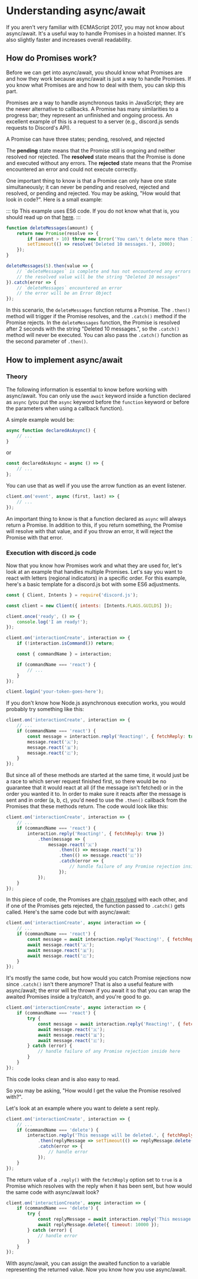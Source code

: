 # Understanding async/await

If you aren't very familiar with ECMAScript 2017, you may not know about async/await. It's a useful way to handle Promises in a hoisted manner. It's also slightly faster and increases overall readability.

## How do Promises work?

Before we can get into async/await, you should know what Promises are and how they work because async/await is just a way to handle Promises. If you know what Promises are and how to deal with them, you can skip this part. 

Promises are a way to handle asynchronous tasks in JavaScript; they are the newer alternative to callbacks. A Promise has many similarities to a progress bar; they represent an unfinished and ongoing process. An excellent example of this is a request to a server (e.g., discord.js sends requests to Discord's API).

A Promise can have three states; pending, resolved, and rejected

The **pending** state means that the Promise still is ongoing and neither resolved nor rejected.
The **resolved** state means that the Promise is done and executed without any errors.
The **rejected** state means that the Promise encountered an error and could not execute correctly.

One important thing to know is that a Promise can only have one state simultaneously; it can never be pending and resolved, rejected and resolved, or pending and rejected. You may be asking, "How would that look in code?". Here is a small example:

::: tip
This example uses ES6 code. If you do not know what that is, you should read up on that [here](/additional-info/es6-syntax.md).
:::

```js
function deleteMessages(amount) {
	return new Promise(resolve => {
		if (amount > 10) throw new Error('You can\'t delete more than 10 Messages at a time.');
		setTimeout(() => resolve('Deleted 10 messages.'), 2000);
	});
}

deleteMessages(5).then(value => {
	// `deleteMessages` is complete and has not encountered any errors
	// the resolved value will be the string "Deleted 10 messages"
}).catch(error => {
	// `deleteMessages` encountered an error
	// the error will be an Error Object
});
```

In this scenario, the `deleteMessages` function returns a Promise. The `.then()` method will trigger if the Promise resolves, and the `.catch()` method if the Promise rejects. In the `deleteMessages` function, the Promise is resolved after 2 seconds with the string "Deleted 10 messages.", so the `.catch()` method will never be executed. You can also pass the `.catch()` function as the second parameter of `.then()`.

## How to implement async/await

### Theory

The following information is essential to know before working with async/await. You can only use the `await` keyword inside a function declared as `async` (you put the `async` keyword before the `function` keyword or before the parameters when using a callback function). 

A simple example would be:

```js
async function declaredAsAsync() {
	// ...
}
```

or

```js 
const declaredAsAsync = async () => {
	// ...
};
```

You can use that as well if you use the arrow function as an event listener.

```js
client.on('event', async (first, last) => {
	// ...
});
```

An important thing to know is that a function declared as `async` will always return a Promise. In addition to this, if you return something, the Promise will resolve with that value, and if you throw an error, it will reject the Promise with that error.

### Execution with discord.js code

Now that you know how Promises work and what they are used for, let's look at an example that handles multiple Promises. Let's say you want to react with letters (regional indicators) in a specific order. For this example, here's a basic template for a discord.js bot with some ES6 adjustments.

```js
const { Client, Intents } = require('discord.js');

const client = new Client({ intents: [Intents.FLAGS.GUILDS] });

client.once('ready', () => {
	console.log('I am ready!');
});

client.on('interactionCreate', interaction => {
	if (!interaction.isCommand()) return;

	const { commandName } = interaction;

	if (commandName === 'react') {
		// ...
	}
});

client.login('your-token-goes-here');
```

If you don't know how Node.js asynchronous execution works, you would probably try something like this:

```js {4-7}
client.on('interactionCreate', interaction => {
	// ...
	if (commandName === 'react') {
		const message = interaction.reply('Reacting!', { fetchReply: true });
		message.react('🇦');
		message.react('🇧');
		message.react('🇨');
	}
});
```

But since all of these methods are started at the same time, it would just be a race to which server request finished first, so there would be no guarantee that it would react at all (if the message isn't fetched) or in the order you wanted it to. In order to make sure it reacts after the message is sent and in order (a, b, c), you'd need to use the `.then()` callback from the Promises that these methods return. The code would look like this:

```js {4-12}
client.on('interactionCreate', interaction => {
	// ...
	if (commandName === 'react') {
		interaction.reply('Reacting!', { fetchReply: true })
			.then(message => {
				message.react('🇦')
					.then(() => message.react('🇧'))
					.then(() => message.react('🇨'))
					.catch(error => {
						// handle failure of any Promise rejection inside here
					});
			});
	}
});
```

In this piece of code, the Promises are [chain resolved](https://developer.mozilla.org/en-US/docs/Web/JavaScript/Reference/Global_Objects/Promise/then#Chaining) with each other, and if one of the Promises gets rejected, the function passed to `.catch()` gets called. Here's the same code but with async/await:

```js {1,4-7}
client.on('interactionCreate', async interaction => {
	// ...
	if (commandName === 'react') {
		const message = await interaction.reply('Reacting!', { fetchReply: true });
		await message.react('🇦');
		await message.react('🇧');
		await message.react('🇨');
	}
});
```

It's mostly the same code, but how would you catch Promise rejections now since `.catch()` isn't there anymore? That is also a useful feature with async/await; the error will be thrown if you await it so that you can wrap the awaited Promises inside a try/catch, and you're good to go. 

```js {1,4-11}
client.on('interactionCreate', async interaction => {
	if (commandName === 'react') {
		try {
			const message = await interaction.reply('Reacting!', { fetchReply: true });
			await message.react('🇦');
			await message.react('🇧');
			await message.react('🇨');
		} catch (error) {
			// handle failure of any Promise rejection inside here
		}
	}
});
```

This code looks clean and is also easy to read.

So you may be asking, "How would I get the value the Promise resolved with?".

Let's look at an example where you want to delete a sent reply.

```js {3-9}
client.on('interactionCreate', interaction => {
	// ...
	if (commandName === 'delete') {
		interaction.reply('This message will be deleted.', { fetchReply: true })
			.then(replyMessage => setTimeout(() => replyMessage.delete(), 10000))
			.catch(error => {
				// handle error
			});
	}
});
```

The return value of a `.reply()` with the `fetchReply` option set to `true` is a Promise which resolves with the reply when it has been sent, but how would the same code with async/await look?

```js {1,4-10}
client.on('interactionCreate', async interaction => {
	if (commandName === 'delete') {
		try {
			const replyMessage = await interaction.reply('This message will be deleted.', { fetchReply: true });
			await replyMessage.delete({ timeout: 10000 });
		} catch (error) {
			// handle error
		}
	}
});
```

With async/await, you can assign the awaited function to a variable representing the returned value. Now you know how you use async/await.
